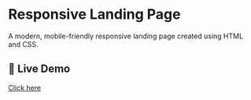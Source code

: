 # Responsive Landing Page

A modern, mobile-friendly responsive landing page created using HTML and CSS.

## 🔗 Live Demo  
[Click here](https://SuRu190.github.io/responsive-landing-page/)
